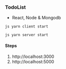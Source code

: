 ### TodoList

- React, Node & Mongodb

```js yarn client start```

```js yarn server start```

#### Steps

1. http://localhost:3000
2. http://localhost:5000